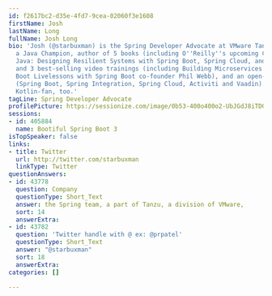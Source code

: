```yaml
---
id: f2617bc2-d35e-4fd7-9cea-02060f3e1608
firstName: Josh
lastName: Long
fullName: Josh Long
bio: 'Josh (@starbuxman) is the Spring Developer Advocate at VMware Tanzu. Josh is
  a Java Champion, author of 5 books (including O''Reilly''s upcoming Cloud Native
  Java: Designing Resilient Systems with Spring Boot, Spring Cloud, and Cloud Foundry)
  and 3 best-selling video trainings (including Building Microservices with Spring
  Boot Livelessons with Spring Boot co-founder Phil Webb), and an open-source contributor
  (Spring Boot, Spring Integration, Spring Cloud, Activiti and Vaadin). He is a huge
  Kotlin-fan, too.'
tagLine: Spring Developer Advocate
profilePicture: https://sessionize.com/image/0b53-400o400o2-UbJGdJ8iTDGqT9JLad1M84.jpg
sessions:
- id: 405884
  name: Bootiful Spring Boot 3
isTopSpeaker: false
links:
- title: Twitter
  url: http://twitter.com/starbuxman
  linkType: Twitter
questionAnswers:
- id: 43778
  question: Company
  questionType: Short_Text
  answer: the Spring team, a part of Tanzu, a division of VMware,
  sort: 14
  answerExtra: 
- id: 43782
  question: 'Twitter handle with @ ex: @prpatel'
  questionType: Short_Text
  answer: "@starbuxman"
  sort: 18
  answerExtra: 
categories: []

---
```

